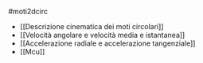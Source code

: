 #moti2dcirc
- [[Descrizione cinematica dei moti circolari]]
- [[Velocità angolare e velocità media e istantanea]]
- [[Accelerazione radiale e accelerazione tangenziale]]
- [[Mcu]] 
